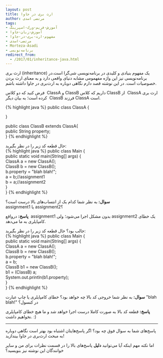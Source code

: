 ```yaml
---
layout: post
title: ارث بری در جاوا
author: مرتضی اسدی
tags:
- آموزش-فریم-ورک-اسپرینگ
- آموزش-زبان-جاوا
- مفهوم-ارث-بری-در-جاوا
- مرتضی-اسدی
- Morteza-Asadi
- برنامه‌نویسی
redirect_from: 
  - /2017/01/inheritance-java.html
---
```


  

ارث بری (inheritance) یک مفهوم بنیادی و کلیدی در برنامه‌نویسی شی‌گرا است.در برنامه‌نویسی نیز این واژه مفهمومی مشابه دنیای واقعی دارد و به معنای ارث بردن خصوصیات است. در این نوشته قصد دارم نگاهی دوباره به ارث‌بری در جاوا داشته باشم.

  
  
فرض کنید که دو کلاس  ClassA و ClassB داریم که کلاس ClassB از  ClassA ارث بری کرده است؛ به بیان دیگر  ClassB فرزند ClassA است.  

{% highlight java %}
public class ClassA {  
  
}


public class ClassB extends ClassA{  
    public String property;  
}
{% endhighlight %}

  
حال قطعه کد زیر را در نظر بگیرید:  
{% highlight java %}
public class Main {  
   public static void main(String\[\] args) {  
      ClassA a = new ClassA();  
      ClassB b = new ClassB();  
      b.property = "blah blah!";  
      a = b;//assignment1  
      b = a;//assignment2  
  }  
}
{% endhighlight %}

  
**سوال:** به نظر شما کدام یک از انتساب‌های بالا درست است؟  assignment1 یا assignment2؟  
  
**پاسخ:** درواقع  assignment1 بدون مشکل اجرا می‌شود؛ ولی assignment2 یک خطای کامپایلری به ما می‌دهد.  
  
جالب بود؟ حال قطعه کد زیر را در نظر بگیرید:  
{% highlight java %}
public class Main {  
   public static void main(String\[\] args) {  
       ClassA a = new ClassA();  
       ClassB b = new ClassB();  
       b.property = "blah blah!";  
       a = b;  
       ClassB b1 = new ClassB();  
       b1 = (ClassB) a;  
       System.out.println(b1.property);  
   }  
}
{% endhighlight %}

  
**سوال:** به نظر شما خروجی کد بالا چه خواهد بود؟ خطای کامپایلری یا چاپ عبارت "blah blah!" در کنسول؟  
  
**پاسخ:** قطعه کد بالا به صورت کاملا درست اجرا خواهد شد و ما هیچ خطای کامپایلری نخواهیم داشت. :)  
  

* * *

  
  
پاسخ‌های شما به سوال فوق چه بود؟ اگر پاسخ‌هایتان اشتباه بود بهتر است نگاهی دوباره به مبحث ارث‌بری در جاوا بیندازید!  
  
اما نکته مهم اینکه آیا می‌توانید **دلیل** پاسخ‌های بالا را در قسمت نظرات برای من و سایر خوانندگان این نوشته نیز بنویسید؟